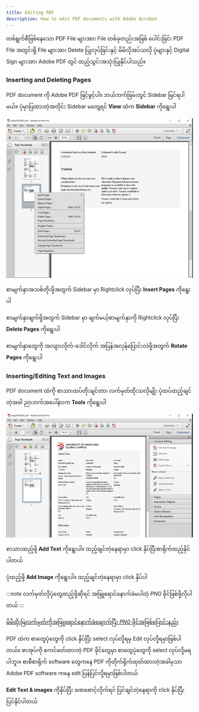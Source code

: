 ```yaml
---
title: Editing PDF
description: How to edit PDF documents with Adobe Acrobat
---
```

တစ်ရွက်စီဖြစ်နေသော PDF File များအား File တစ်ခုတည်းအဖြစ် ပေါင်းခြင်း PDF File အတွင်းရှိ File များအား Delete ပြုလုပ်ခြင်းနှင့် မိမိလိုအပ်သလို ပုံများနှင့် Digital Sign များအား Adobe PDF တွင် ထည့်သွင်းအသုံးပြုနိုင်ပါသည်။

### Inserting and Deleting Pages
PDF document ကို Adobe PDF ဖြင့်ဖွင့်ပါ။ ဘယ်ဘက်ခြမ်းတွင် Sidebar မြင်ရပါမယ်။ ပုံမှာပြထားတဲ့အတိုင်း Sidebar မတွေ့ရင် **View** ထဲက **Sidebar** ကိုရွေးပါ

![Adobe PDF Sidebar](../../../assets/it-orientation/adobe-pdf-sidebar.png)

စာမျက်နှာအသစ်တိုးဖို့အတွက် Sidebar မှာ Rightclick လုပ်ပြီး **Insert Pages** ကိုရွေးပါ

စာမျက်နှာဖျက်ဖို့အတွက် Sidebar မှာ ဖျက်မယ့်စာမျက်နှာကို Rightclick လုပ်ပြီး **Delete Pages** ကိုရွေးပါ

စာမျက်နှာတွေကို အလျားလိုက်-ဒေါင်လိုက် အပြန်အလှန်ပြောင်းလဲဖို့အတွက် **Rotate Pages** ကိုရွေးပါ

### Inserting/Editing Text and Images
PDF document ထဲကို စာသားထပ်တိုးချင်တာ၊ လက်မှတ်ထိုးသလိုမျိုး ပုံထပ်ထည့်ချင်တဲ့အခါ ညာဘက်အပေါ်နားက **Tools** ကိုရွေးပါ

![Adobe PDF Tools](../../../assets/it-orientation/adobe-pdf-tools-menu.png)

စာသားထည့်ဖို့ **Add Text** ကိုရွေးပါ။ ထည့်ချင်တဲ့နေရာမှာ click နှိပ်ပြီးစာရိုက်ထည့်နိုင်ပါတယ်

ပုံထည့်ဖို့ **Add Image** ကိုရွေးပါ။ ထည့်ချင်တဲ့နေရာမှာ click နှိပ်ပါ

:::note
လက်မှတ်လိုပုံတွေထည့်ဖို့ဆိုရင် အဖြူရောင်နောက်ခံမပါတဲ့ *PNG* ဖိုင်ဖြစ်ဖို့လိုပါတယ်
:::

[မိမိထိုးမြဲလက်မှတ်ကိုအဖြူရောင်နောက်ခံဖျောက်ပြီး *PNG* ဖိုင်အဖြစ်ပြောင်းနည်း](/ehssg-it-orientation/creating-signature-images)

PDF ထဲက စာတွေပုံတွေကို click နှိပ်ပြီး select လုပ်လို့ရမှ Edit လုပ်လို့ရမှာဖြစ်ပါတယ်။ စာအုပ်ကို စကင်ဖတ်ထားတဲ့ PDF ဖိုင်တွေမှာ စာတွေပုံတွေကို select လုပ်လို့မရပါဘူး။ စာစီစာရိုက် software တွေကနေ PDF ကိုတိုက်ရိုက်ထုတ်ထားတဲ့အခါမှသာ Adobe PDF software ကနေ edit ပြန်ပြင်လို့ရမှာဖြစ်ပါတယ်

**Edit Text & images** ကိုနှိပ်ပြီး ခဏစောင့်လိုက်ရင် ပြင်ချင်တဲ့နေရာကို click နှိပ်ပြီး ပြင်နိုင်ပါတယ်